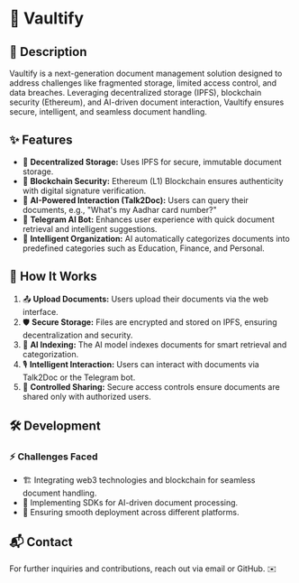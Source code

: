 # 📜 Vaultify

## 📝 Description
Vaultify is a next-generation document management solution designed to address challenges like fragmented storage, limited access control, and data breaches. Leveraging decentralized storage (IPFS), blockchain security (Ethereum), and AI-driven document interaction, Vaultify ensures secure, intelligent, and seamless document handling.

## ✨ Features
- 🔐 **Decentralized Storage:** Uses IPFS for secure, immutable document storage.
- 🔗 **Blockchain Security:** Ethereum (L1) Blockchain ensures authenticity with digital signature verification.
- 🤖 **AI-Powered Interaction (Talk2Doc):** Users can query their documents, e.g., "What's my Aadhar card number?"
- 💬 **Telegram AI Bot:** Enhances user experience with quick document retrieval and intelligent suggestions.
- 📂 **Intelligent Organization:** AI automatically categorizes documents into predefined categories such as Education, Finance, and Personal.

## 🚀 How It Works
1. 📤 **Upload Documents:** Users upload their documents via the web interface.
2. 🛡️ **Secure Storage:** Files are encrypted and stored on IPFS, ensuring decentralization and security.
3. 🧠 **AI Indexing:** The AI model indexes documents for smart retrieval and categorization.
4. 🎙️ **Intelligent Interaction:** Users can interact with documents via Talk2Doc or the Telegram bot.
5. 🔑 **Controlled Sharing:** Secure access controls ensure documents are shared only with authorized users.

## 🛠️ Development
### ⚡ Challenges Faced
- 🏗️ Integrating web3 technologies and blockchain for seamless document handling.
- 📜 Implementing SDKs for AI-driven document processing.
- 🚀 Ensuring smooth deployment across different platforms.


## 📬 Contact
For further inquiries and contributions, reach out via email or GitHub. ✉️
